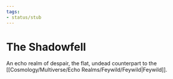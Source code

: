 ```yaml
---
tags:
- status/stub
---
```

# The Shadowfell

An echo realm of despair, the flat, undead counterpart to the [[Cosmology/Multiverse/Echo Realms/Feywild/Feywild|Feywild]]. 

